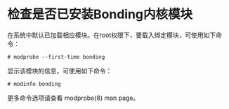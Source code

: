 # 检查是否已安装Bonding内核模块<a name="ZH-CN_TOPIC_0183005803"></a>

在系统中默认已加载相应模块。在root权限下，要载入绑定模块，可使用如下命令：

```
# modprobe --first-time bonding
```

显示该模块的信息，可使用如下命令：

```
# modinfo bonding
```

更多命令选项请查看 modprobe\(8\) man page。

